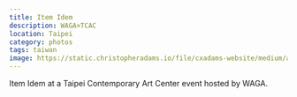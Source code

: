 ```yaml
---
title: Item Idem
description: WAGA×TCAC
location: Taipei
category: photos
tags: taiwan
image: https://static.christopheradams.io/file/cxadams-website/medium/albums/2020/20200802-0034_Taipei_WAGA/20200802-0034_Taipei_WAGA_L1001000-0.jpg
---
```


Item Idem at a Taipei Contemporary Art Center event hosted by WAGA.
